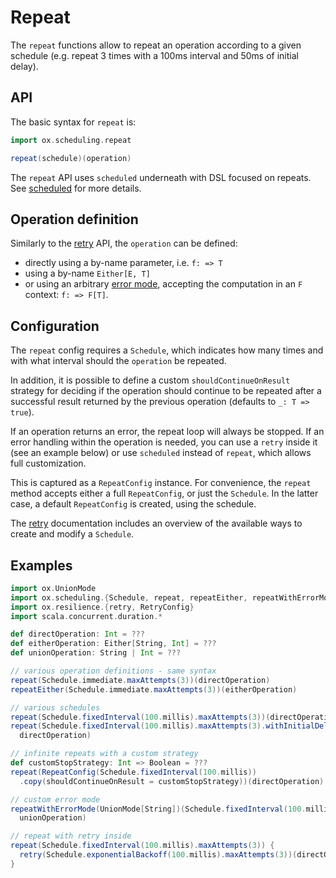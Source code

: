 # Repeat

The `repeat` functions allow to repeat an operation according to a given schedule (e.g. repeat 3 times with a 100ms
interval and 50ms of initial delay).

## API

The basic syntax for `repeat` is:

```scala
import ox.scheduling.repeat

repeat(schedule)(operation)
```

The `repeat` API uses `scheduled` underneath with DSL focused on repeats. See [scheduled](scheduled.md) for more details.

## Operation definition

Similarly to the [retry](retries.md) API, the `operation` can be defined: 

* directly using a by-name parameter, i.e. `f: => T`
* using a by-name `Either[E, T]`
* or using an arbitrary [error mode](../basics/error-handling.md), accepting the computation in an `F` context: `f: => F[T]`.

## Configuration

The `repeat` config requires a `Schedule`, which indicates how many times and with what interval should the `operation` 
be repeated.

In addition, it is possible to define a custom `shouldContinueOnResult` strategy for deciding if the operation
should continue to be repeated after a successful result returned by the previous operation (defaults to `_: T => true`).

If an operation returns an error, the repeat loop will always be stopped. If an error handling within the operation
is needed, you can use a `retry` inside it (see an example below) or use `scheduled` instead of `repeat`, which allows
full customization.

This is captured as a `RepeatConfig` instance. For convenience, the `repeat` method accepts either a full `RepeatConfig`, 
or just the `Schedule`. In the latter case, a default `RepeatConfig` is created, using the schedule.

The [retry](retries.md) documentation includes an overview of the available ways to create and modify a `Schedule`.

## Examples

```scala
import ox.UnionMode
import ox.scheduling.{Schedule, repeat, repeatEither, repeatWithErrorMode, RepeatConfig}
import ox.resilience.{retry, RetryConfig}
import scala.concurrent.duration.*

def directOperation: Int = ???
def eitherOperation: Either[String, Int] = ???
def unionOperation: String | Int = ???

// various operation definitions - same syntax
repeat(Schedule.immediate.maxAttempts(3))(directOperation)
repeatEither(Schedule.immediate.maxAttempts(3))(eitherOperation)

// various schedules
repeat(Schedule.fixedInterval(100.millis).maxAttempts(3))(directOperation)
repeat(Schedule.fixedInterval(100.millis).maxAttempts(3).withInitialDelay(50.millis))(
  directOperation)

// infinite repeats with a custom strategy
def customStopStrategy: Int => Boolean = ???
repeat(RepeatConfig(Schedule.fixedInterval(100.millis))
  .copy(shouldContinueOnResult = customStopStrategy))(directOperation)

// custom error mode
repeatWithErrorMode(UnionMode[String])(Schedule.fixedInterval(100.millis).maxAttempts(3))(
  unionOperation)

// repeat with retry inside
repeat(Schedule.fixedInterval(100.millis).maxAttempts(3)) {
  retry(Schedule.exponentialBackoff(100.millis).maxAttempts(3))(directOperation)
}
```
